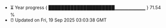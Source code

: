 - ⏳ Year progress { █████████████████████▁▁▁▁▁▁▁▁▁ } 71.54 %
- ⏰ Updated on Fri, 19 Sep 2025 03:03:38 GMT


